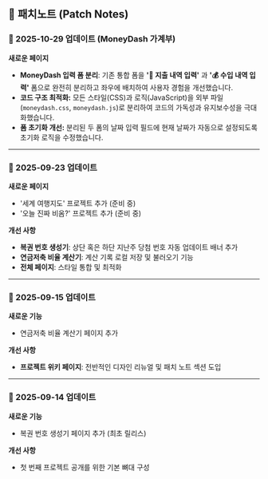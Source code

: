 ## 📅 패치노트 (Patch Notes)

### 📝 2025-10-29 업데이트 (MoneyDash 가계부)


**새로운 페이지**

- **MoneyDash 입력 폼 분리**: 기존 통합 폼을 **'💸 지출 내역 입력'** 과 **'💰 수입 내역 입력'** 폼으로 완전히 분리하고 좌우에 배치하여 사용자 경험을 개선했습니다.
- **코드 구조 최적화:** 모든 스타일(CSS)과 로직(JavaScript)을 외부 파일(`moneydash.css`, `moneydash.js`)로 분리하여 코드의 가독성과 유지보수성을 극대화했습니다.
- **폼 초기화 개선:** 분리된 두 폼의 날짜 입력 필드에 현재 날짜가 자동으로 설정되도록 초기화 로직을 수정했습니다.

---

### 📝 2025-09-23 업데이트

**새로운 페이지**
- '세계 여행지도' 프로젝트 추가 (준비 중)
- '오늘 진짜 비옴?' 프로젝트 추가 (준비 중)

**개선 사항**
- **복권 번호 생성기**: 상단 혹은 하단 지난주 당첨 번호 자동 업데이트 배너 추가
- **연금저축 비율 계산기**: 계산 기록 로컬 저장 및 불러오기 기능
- **전체 페이지**: 스타일 통합 및 최적화

---

### 📝 2025-09-15 업데이트

**새로운 기능**
- 연금저축 비율 계산기 페이지 추가

**개선 사항**
- **프로젝트 위키 페이지**: 전반적인 디자인 리뉴얼 및 패치 노트 섹션 도입

---

### 📝 2025-09-14 업데이트

**새로운 기능**
- 복권 번호 생성기 페이지 추가 (최초 릴리스)

**개선 사항**
- 첫 번째 프로젝트 공개를 위한 기본 뼈대 구성